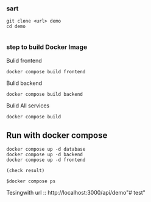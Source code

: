 ### sart 

```
git clone <url> demo
cd demo


```


### step to build Docker Image

Bulid frontend

```
docker compose build frontend
```

Bulid backend

```
docker compose build backend
```

Bulid All services

```
docker compose build 
```

## Run with docker compose 

```
docker compose up -d database
docker compose up -d backend
docker compose up -d frontend

(check result)

$docker compose ps

```

Tesingwith url :: http://localhost:3000/api/demo"# test" 

